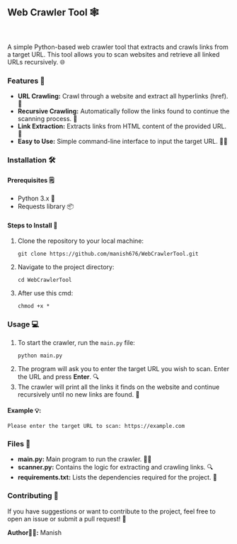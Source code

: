 <h2>Web Crawler Tool 🕸️</h2>
<br>
<p>A simple Python-based web crawler tool that extracts and crawls links from a target URL. This tool allows you to scan websites and retrieve all linked URLs recursively. 🌐</p>

<h3>Features 🚀</h3>
<ul>
  <li><b>URL Crawling:</b> Crawl through a website and extract all hyperlinks (href). 🔗</li>
  <li><b>Recursive Crawling:</b> Automatically follow the links found to continue the scanning process. 🔄</li>
  <li><b>Link Extraction:</b> Extracts links from HTML content of the provided URL. 📄</li>
  <li><b>Easy to Use:</b> Simple command-line interface to input the target URL. 👨‍💻</li>
</ul>

<h3>Installation 🛠️</h3>

<h4>Prerequisites 🗒️</h4>
<ul>
  <li>Python 3.x 🐍</li>
  <li>Requests library 📦</li>
</ul>

<h4>Steps to Install 🔧</h4>
<ol>
  <li>Clone the repository to your local machine:
    <pre><code>git clone https://github.com/manish676/WebCrawlerTool.git</code></pre>
  </li>
  <li>Navigate to the project directory:
    <pre><code>cd WebCrawlerTool</code></pre>
  </li>
  <li>After use this cmd:
    <pre><code>chmod +x *</code></pre>
  </li>
</ol>

<h3>Usage 💻</h3>
<ol>
  <li>To start the crawler, run the <code>main.py</code> file:
    <pre><code>python main.py</code></pre>
  </li>
  <li>The program will ask you to enter the target URL you wish to scan. Enter the URL and press <b>Enter</b>. 🔍</li>
  <li>The crawler will print all the links it finds on the website and continue recursively until no new links are found. 🔄</li>
</ol>

<h4>Example 💡:</h4>
<pre><code>Please enter the target URL to scan: https://example.com</code></pre>

<h3>Files 📂</h3>
<ul>
  <li><b>main.py:</b> Main program to run the crawler. 🏃‍♂️</li>
  <li><b>scanner.py:</b> Contains the logic for extracting and crawling links. 🔍</li>
  <li><b>requirements.txt:</b> Lists the dependencies required for the project. 📜</li>
</ul>

<h3>Contributing 🤝</h3>
<p>If you have suggestions or want to contribute to the project, feel free to open an issue or submit a pull request! 🚀</p>

<p><b>Author👨‍💻:</b> Manish</p>
